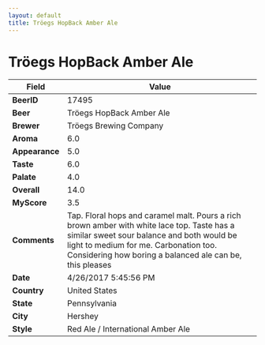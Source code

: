 ```yaml
---
layout: default
title: Tröegs HopBack Amber Ale
---
```


# Tröegs HopBack Amber Ale

| Field         | Value     |
|---------------|-----------|
| **BeerID** | 17495 |
| **Beer** | Tröegs HopBack Amber Ale |
| **Brewer** | Tröegs Brewing Company |
| **Aroma** | 6.0 |
| **Appearance** | 5.0 |
| **Taste** | 6.0 |
| **Palate** | 4.0 |
| **Overall** | 14.0 |
| **MyScore** | 3.5 |
| **Comments** | Tap. Floral hops and caramel malt. Pours a rich brown amber with white lace top. Taste has a similar sweet sour balance and both would be light to medium for me. Carbonation too. Considering how boring a balanced ale can be, this pleases |
| **Date** | 4/26/2017 5:45:56 PM |
| **Country** | United States |
| **State** | Pennsylvania |
| **City** | Hershey |
| **Style** | Red Ale / International Amber Ale |
